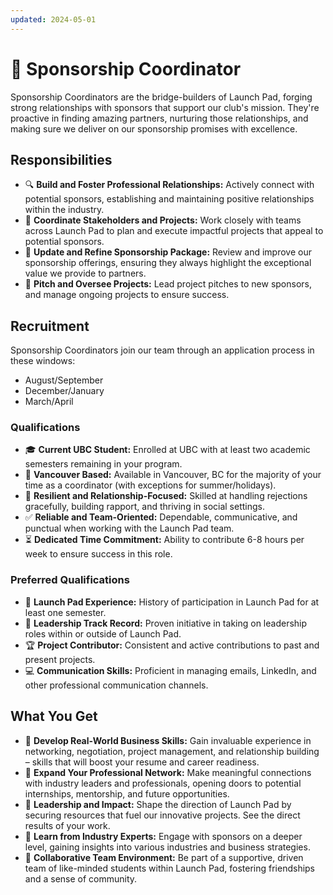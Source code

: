 ```yaml
---
updated: 2024-05-01
---
```


# 🤝 Sponsorship Coordinator


Sponsorship Coordinators are the bridge-builders of Launch Pad, forging strong relationships with sponsors that support our club's mission. They're proactive in finding amazing partners, nurturing those relationships, and making sure we deliver on our sponsorship promises with excellence.

## Responsibilities

* 🔍 **Build and Foster Professional Relationships:** Actively connect with potential sponsors, establishing and maintaining positive relationships within the industry.
* 📅 **Coordinate Stakeholders and Projects:** Work closely with teams across Launch Pad to plan and execute impactful projects that appeal to potential sponsors.
* 💼 **Update and Refine Sponsorship Package:**  Review and improve our sponsorship offerings, ensuring they always highlight the exceptional value we provide to partners.
* 🎤 **Pitch and Oversee Projects:** Lead project pitches to new sponsors, and manage ongoing projects to ensure success.

## Recruitment

Sponsorship Coordinators join our team through an application process in these windows:

* August/September
* December/January
* March/April

### Qualifications

* 🎓 **Current UBC Student:**  Enrolled at UBC with at least two academic semesters remaining in your program.
* 📍 **Vancouver Based:** Available in Vancouver, BC for the majority of your time as a coordinator (with exceptions for summer/holidays).
* 💪 **Resilient and Relationship-Focused:** Skilled at handling rejections gracefully, building rapport, and thriving in social settings.
* ✅ **Reliable and Team-Oriented:**  Dependable, communicative, and punctual when working with the Launch Pad team.
* ⏳  **Dedicated Time Commitment:** Ability to contribute 6-8 hours per week to ensure success in this role.

### Preferred Qualifications

* 🚀 **Launch Pad Experience:** History of participation in Launch Pad for at least one semester.
* 💫 **Leadership Track Record:**  Proven initiative in taking on leadership roles within or outside of Launch Pad.
* 🏆 **Project Contributor:**  Consistent and active contributions to past and present projects.
* 💻 **Communication Skills:**  Proficient in managing emails, LinkedIn, and other professional communication channels.

## What You Get

- 💼 **Develop Real-World Business Skills:** Gain invaluable experience in networking, negotiation, project management, and relationship building – skills that will boost your resume and career readiness.
- 📣 **Expand Your Professional Network:** Make meaningful connections with industry leaders and professionals, opening doors to potential internships, mentorship, and future opportunities.
- 🚀 **Leadership and Impact:** Shape the direction of Launch Pad by securing resources that fuel our innovative projects. See the direct results of your work.
- 🧠 **Learn from Industry Experts:** Engage with sponsors on a deeper level, gaining insights into various industries and business strategies.
- 🤝 **Collaborative Team Environment:** Be part of a supportive, driven team of like-minded students within Launch Pad, fostering friendships and a sense of community.
